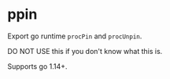 # ppin

Export go runtime `procPin` and `procUnpin`.

DO NOT USE this if you don't know what this is.

Supports go 1.14+.
